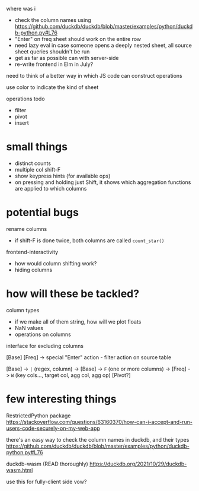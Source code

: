 where was i
* check the column names using https://github.com/duckdb/duckdb/blob/master/examples/python/duckdb-python.py#L76
* "Enter" on freq sheet should work on the entire row
* need lazy eval in case someone opens a deeply nested sheet, all source sheet queries shouldn't be run
* get as far as possible can with server-side
* re-write frontend in Elm in July?

need to think of a better way in which JS code can construct operations

use color to indicate the kind of sheet

operations todo
* filter
* pivot
* insert

# small things
* distinct counts
* multiple col shift-F
* show keypress hints (for available ops)
* on pressing and holding just Shift, it shows which aggregation functions are applied to which columns


# potential bugs
rename columns
* if shift-F is done twice, both columns are called `count_star()`

frontend-interactivity
* how would column shifting work?
* hiding columns

# how will these be tackled?
column types
* if we make all of them string, how will we plot floats
* NaN values
* operations on columns

interface for excluding columns

[Base]
[Freq]
-> special "Enter" action - filter action on source table

[Base]
-> `|` (regex, column) -> [Base]
-> `F` (one or more columns) -> [Freq]
-> `W` (key cols..., target col, agg col, agg op) [Pivot?]

# few interesting things
RestrictedPython package
https://stackoverflow.com/questions/63160370/how-can-i-accept-and-run-users-code-securely-on-my-web-app

there's an easy way to check the column names in duckdb, and their types
https://github.com/duckdb/duckdb/blob/master/examples/python/duckdb-python.py#L76

duckdb-wasm (READ thoroughly)
https://duckdb.org/2021/10/29/duckdb-wasm.html

use this for fully-client side vow?
